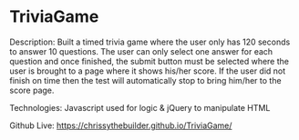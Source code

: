 # TriviaGame

Description: Built a timed trivia game where the user only has 120 seconds to answer 10 questions. The user can only select one answer for each question and once finished, the submit button must be selected where the user is brought to a page where it shows his/her score. If the user did not finish on time then the test will automatically stop to bring him/her to the score page.

Technologies: Javascript used for logic &amp; jQuery to manipulate HTML

Github Live: https://chrissythebuilder.github.io/TriviaGame/
